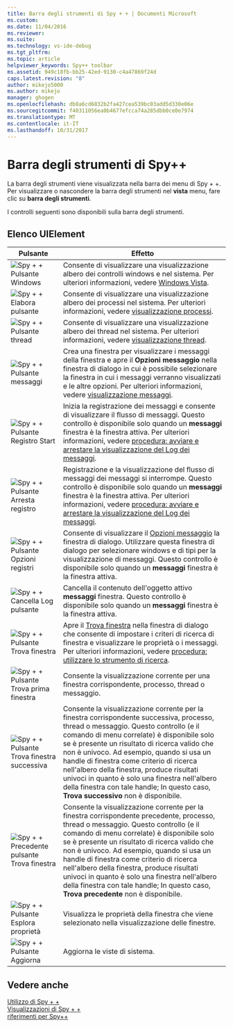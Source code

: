 ```yaml
---
title: Barra degli strumenti di Spy + + | Documenti Microsoft
ms.custom: 
ms.date: 11/04/2016
ms.reviewer: 
ms.suite: 
ms.technology: vs-ide-debug
ms.tgt_pltfrm: 
ms.topic: article
helpviewer_keywords: Spy++ toolbar
ms.assetid: 949c18fb-bb25-42ed-9130-c4a47869f24d
caps.latest.revision: "8"
author: mikejo5000
ms.author: mikejo
manager: ghogen
ms.openlocfilehash: db8a6cd6832b2fa427cea539bc03add5d330e06e
ms.sourcegitcommit: f40311056ea0b4677efcca74a285dbb0ce0e7974
ms.translationtype: MT
ms.contentlocale: it-IT
ms.lasthandoff: 10/31/2017
---
```

# <a name="spy-toolbar"></a>Barra degli strumenti di Spy++
La barra degli strumenti viene visualizzata nella barra dei menu di Spy + +. Per visualizzare o nascondere la barra degli strumenti nel **vista** menu, fare clic su **barra degli strumenti**.  
  
 I controlli seguenti sono disponibili sulla barra degli strumenti.  
  
## <a name="uielement-list"></a>Elenco UIElement  
  
|Pulsante|Effetto|  
|------------|------------|  
|![Spy &#43; &#43; Pulsante Windows](../debugger/media/icon_spy--_windows.gif "Icon_Spy + + Windows")|Consente di visualizzare una visualizzazione albero dei controlli windows e nel sistema. Per ulteriori informazioni, vedere [Windows Vista](../debugger/windows-view.md).|  
|![Spy &#43; &#43; Elabora pulsante](../debugger/media/icon_spy--_processes.gif "Icon_Spy + + _Processes")|Consente di visualizzare una visualizzazione albero dei processi nel sistema. Per ulteriori informazioni, vedere [visualizzazione processi](../debugger/processes-view.md).|  
|![Spy &#43; &#43; Pulsante thread](../debugger/media/icon_spy--_threads.gif "Icon_Spy + + _Threads")|Consente di visualizzare una visualizzazione albero dei thread nel sistema. Per ulteriori informazioni, vedere [visualizzazione thread](../debugger/threads-view.md).|  
|![Spy &#43; &#43; Pulsante messaggi](../debugger/media/icon_spy--_messages.gif "Icon_Spy + + _Messages")|Crea una finestra per visualizzare i messaggi della finestra e apre il **Opzioni messaggio** nella finestra di dialogo in cui è possibile selezionare la finestra in cui i messaggi verranno visualizzati e le altre opzioni. Per ulteriori informazioni, vedere [visualizzazione messaggi](../debugger/messages-view.md).|  
|![Spy &#43; &#43; Pulsante Registro Start](../debugger/media/icon_spy--_startlog.gif "Icon_Spy + + _StartLog")|Inizia la registrazione dei messaggi e consente di visualizzare il flusso di messaggi. Questo controllo è disponibile solo quando un **messaggi** finestra è la finestra attiva. Per ulteriori informazioni, vedere [procedura: avviare e arrestare la visualizzazione del Log dei messaggi](../debugger/how-to-start-and-stop-the-message-log-display.md).|  
|![Spy &#43; &#43; Pulsante Arresta registro](../debugger/media/icon_spy--_stoplog.gif "Icon_Spy + + _StopLog")|Registrazione e la visualizzazione del flusso di messaggi dei messaggi si interrompe. Questo controllo è disponibile solo quando un **messaggi** finestra è la finestra attiva. Per ulteriori informazioni, vedere [procedura: avviare e arrestare la visualizzazione del Log dei messaggi](../debugger/how-to-start-and-stop-the-message-log-display.md).|  
|![Spy &#43; &#43; Pulsante Opzioni registri](../debugger/media/icon_spy--_logoptions.gif "Icon_Spy + + _LogOptions")|Consente di visualizzare il [Opzioni messaggio](../debugger/message-options-dialog-box.md) la finestra di dialogo. Utilizzare questa finestra di dialogo per selezionare windows e di tipi per la visualizzazione di messaggi. Questo controllo è disponibile solo quando un **messaggi** finestra è la finestra attiva.|  
|![Spy &#43; &#43; Cancella Log pulsante](../debugger/media/spy--_clearlog.gif "Spy + + _ClearLog")|Cancella il contenuto dell'oggetto attivo **messaggi** finestra. Questo controllo è disponibile solo quando un **messaggi** finestra è la finestra attiva.|  
|![Spy &#43; &#43; Pulsante Trova finestra](../debugger/media/icon_spy--_findwindow.gif "Icon_Spy + + _FindWindow")|Apre il [Trova finestra](../debugger/find-window-dialog-box.md) nella finestra di dialogo che consente di impostare i criteri di ricerca di finestra e visualizzare le proprietà o i messaggi. Per ulteriori informazioni, vedere [procedura: utilizzare lo strumento di ricerca](../debugger/how-to-use-the-finder-tool.md).|  
|![Spy &#43; &#43; Pulsante Trova prima finestra](../debugger/media/icon_spy--_window.gif "Icon_Spy + + _Window")|Consente la visualizzazione corrente per una finestra corrispondente, processo, thread o messaggio.|  
|![Spy &#43; &#43; Pulsante Trova finestra successiva](../debugger/media/icon_spy--_nextwindow.gif "Icon_Spy + + _NextWindow")|Consente la visualizzazione corrente per la finestra corrispondente successiva, processo, thread o messaggio. Questo controllo (e il comando di menu correlate) è disponibile solo se è presente un risultato di ricerca valido che non è univoco. Ad esempio, quando si usa un handle di finestra come criterio di ricerca nell'albero della finestra, produce risultati univoci in quanto è solo una finestra nell'albero della finestra con tale handle; In questo caso, **Trova successivo** non è disponibile.|  
|![Spy &#43; &#43; Precedente pulsante Trova finestra](../debugger/media/icon_spy--_prevwindow.gif "Icon_Spy + + _PrevWindow")|Consente la visualizzazione corrente per la finestra corrispondente precedente, processo, thread o messaggio. Questo controllo (e il comando di menu correlate) è disponibile solo se è presente un risultato di ricerca valido che non è univoco. Ad esempio, quando si usa un handle di finestra come criterio di ricerca nell'albero della finestra, produce risultati univoci in quanto è solo una finestra nell'albero della finestra con tale handle; In questo caso, **Trova precedente** non è disponibile.|  
|![Spy &#43; &#43; Pulsante Esplora proprietà](../debugger/media/icon_spy--_propexp.gif "Icon_Spy + + _PropExp")|Visualizza le proprietà della finestra che viene selezionato nella visualizzazione delle finestre.|  
|![Spy &#43; &#43; Pulsante Aggiorna](../debugger/media/icon_spy--_refresh.gif "Icon_Spy + + _Refresh")|Aggiorna le viste di sistema.|  
  
## <a name="see-also"></a>Vedere anche  
 [Utilizzo di Spy + +](../debugger/using-spy-increment.md)   
 [Visualizzazioni di Spy + +](../debugger/spy-increment-views.md)   
 [riferimenti per Spy++](../debugger/spy-increment-reference.md)